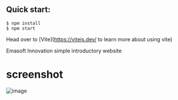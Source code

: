 ## Quick start:

```
$ npm install
$ npm start
````

Head over to [Vite](https://vitejs.dev/ to learn more about using vite)

Emasoft Innovation simple introductory website

# screenshot
![image](https://github.com/Lochipi/EmaSoftBoardPage/assets/108942025/9256f81b-c457-422f-b2a4-bc96199a607d)
